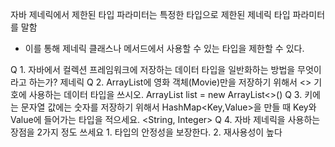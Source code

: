 자바 제네릭에서 제한된 타입 파라미터는 특정한 타입으로 제한된 제네릭 타입 파라미터를 말함
- 이를 통해 제네릭 클래스나 메서드에서 사용할 수 있는 타입을 제한할 수 있다.

Q 1. 자바에서 컬렉션 프레임워크에 저장하는 데이터 타입을 일반화하는 방법을 무엇이라고 하는가?
	제네릭
Q 2. ArrayList에 영화 객체(Movie)만을 저장하기 위해서 <> 기호에 사용하는 데이터 타입을 쓰시오.
	ArrayList<Movie> list = new ArrayList<>()
Q 3. 키에는 문자열 값에는 숫자를 저장하기 위해서 HashMap<Key,Value>을 만들 때 Key와 Value에 들어가는 타입을 적으세요.
	<String, Integer>
Q 4. 자바 제네릭을 사용하는 장점을 2가지 정도 쓰세요
	1. 타입의 안정성을 보장한다.
	2. 재사용성이 높다